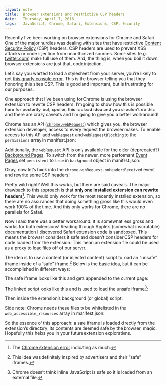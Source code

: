 ```yaml
---
layout: note
title:  Browser extensions and restrictive CSP headers
date:   Thursday, April 7, 2016
tags:   JavaScript, Chrome, Safari, Extensions, CSP, Security
---
```


Recently I’ve been working on browser extensions for Chrome and Safari. One of the major hurdles was dealing with sites that have restrictive [Content Security Policy](http://www.html5rocks.com/en/tutorials/security/content-security-policy/) (CSP) headers. CSP headers are used to prevent XSS attacks or code injection from unauthorized sources. Some sites (e.g. [twitter.com](/uploads/2016/04/07/twitter-content-security-policy.png)) make full use of them. And, the thing is, when you boil it down, browser extensions are just that, code injection.

Let’s say you wanted to load a stylesheet from your server, you’re likely to get [this gnarly console error](/uploads/2016/04/07/csp-error.png). This is the browser telling you that they honoring this site’s CSP. This is good and important, but is frustrating for our purposes.

One approach that I’ve been using for Chrome is using the browser extension to rewrite CSP headers. I’m going to show how this is possible here for posterity, but, spoiler, this is a bad idea and you shouldn’t do this and there are crazy caveats and I’m going to give you a better workaround!

Chrome has an API ([`chrome.webRequest`](https://developer.chrome.com/extensions/webRequest)) which gives you, the browser extension developer, access to every request the browser makes. To enable access to this API add `webRequest` and `webRequestBlocking` to the `permissions` array in manifest.json:

<div data-gist="a48f17eb2db3a1c5c0b1dcf625e6a312" data-file="1-manifest-webrequest.json"></div>

Additionally, the `webRequest` API is only available for the older (deprecated?) [Background Pages](https://developer.chrome.com/extensions/background_pages). To switch from the newer, more performant [Event Pages](https://developer.chrome.com/extensions/event_pages) set `persistent` to `true` in `background` object in manifest.json:

<div data-gist="a48f17eb2db3a1c5c0b1dcf625e6a312" data-file="2-manifest-persistent.json"></div>

Okay, now let’s hook into the `chrome.webRequest.onHeadersReceived` event and rewrite some CSP headers!

<div data-gist="a48f17eb2db3a1c5c0b1dcf625e6a312" data-file="3-on-headers-received.js"></div>

Pretty wild right? Well this _works_, but there are said caveats. The major drawback to this approach is that **only one installed extension can rewrite headers**[^1]. This would only work for the most recently installed extension, so there are no assurances that doing something gross like this would even work 100% of the time. And this only works for Chrome, there are no parallels for Safari.

Now I said there was a better workaround. It is somewhat less gross and works for both extensions! Reading through Apple’s (somewhat inscrutable) documentation I discovered Safari extension code is sandboxed. This means the browser considers it safe and doesn’t consider CSP headers for code loaded from the extension. This mean an extension file could be used as a proxy to load files off of our server.

The idea is to use a content (or injected content) script to load an “unsafe” iframe inside of a “safe” iframe.[^2] Below is the basic idea, but it can be accomplished in different ways:

The safe iframe looks like this and gets appended to the current page:

<div data-gist="a48f17eb2db3a1c5c0b1dcf625e6a312" data-file="4-iframe.html"></div>

The linked script looks like this and is used to load the unsafe iframe[^3]:

<div data-gist="a48f17eb2db3a1c5c0b1dcf625e6a312" data-file="5-iframe.js"></div>

Then inside the extension’s background (or global) script:

<div data-gist="a48f17eb2db3a1c5c0b1dcf625e6a312" data-file="6-iframe-usage.js"></div>

Side note: Chrome needs these files to be whitelisted in the `web_accessible_resources` array in manifest.json:

<div data-gist="a48f17eb2db3a1c5c0b1dcf625e6a312" data-file="7-manifest-accessible-resources.json"></div>

So the essence of this approach: a safe iframe is loaded directly from the extension’s directory, its contents are deemed safe by the browser, magic. Hopefully this helps you in your future extension explorations.

[^1]: The [Chrome extension error](/uploads/2016/04/07/only-one.png) indicating as much.
[^2]: This idea was definitely inspired by advertisers and their “safe” iframes.
[^3]: Chrome doesn’t think inline JavaScript is safe so it is loaded from an external file.
